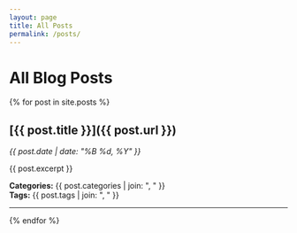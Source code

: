 ```yaml
---
layout: page
title: All Posts
permalink: /posts/
---
```


# All Blog Posts

{% for post in site.posts %}
## [{{ post.title }}]({{ post.url }})
*{{ post.date | date: "%B %d, %Y" }}*

{{ post.excerpt }}

**Categories:** {{ post.categories | join: ", " }}  
**Tags:** {{ post.tags | join: ", " }}

---
{% endfor %}
